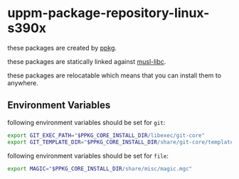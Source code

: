 # uppm-package-repository-linux-s390x

these packages are created by [ppkg](https://github.com/leleliu008/ppkg).

these packages are statically linked against [musl-libc](https://musl.libc.org/).

these packages are relocatable which means that you can install them to anywhere.

## Environment Variables

following environment variables should be set for `git`:

```bash
export GIT_EXEC_PATH="$PPKG_CORE_INSTALL_DIR/libexec/git-core"
export GIT_TEMPLATE_DIR="$PPKG_CORE_INSTALL_DIR/share/git-core/templates"
```

following environment variables should be set for `file`:

```bash
export MAGIC="$PPKG_CORE_INSTALL_DIR/share/misc/magic.mgc"
```
